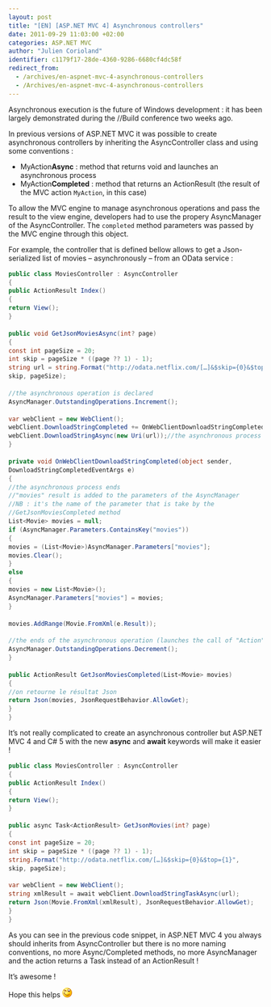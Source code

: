 ```yaml
---
layout: post
title: "[EN] [ASP.NET MVC 4] Asynchronous controllers"
date: 2011-09-29 11:03:00 +02:00
categories: ASP.NET MVC
author: "Julien Corioland"
identifier: c1179f17-28de-4360-9286-6680cf4dc58f
redirect_from:
  - /archives/en-aspnet-mvc-4-asynchronous-controllers
  - /Archives/en-aspnet-mvc-4-asynchronous-controllers
---
```


Asynchronous execution is the future of Windows development : it has been largely demonstrated during the //Build conference two weeks ago.

In previous versions of ASP.NET MVC it was possible to create asynchronous controllers by inheriting the AsyncController class and using some conventions :

- MyAction**Async** : method that returns void and launches an asynchronous process
- MyAction**Completed** : method that returns an ActionResult (the result of the MVC action `MyAction`, in this case)

To allow the MVC engine to manage asynchronous operations and pass the result to the view engine, developers had to use the propery AsyncManager of the AsyncController. The `completed` method parameters was passed by the MVC engine through this object.

For example, the controller that is defined bellow allows to get a Json-serialized list of movies – asynchronously – from an OData service :

```csharp
public class MoviesController : AsyncController
{
public ActionResult Index()
{
return View();
}

public void GetJsonMoviesAsync(int? page)
{
const int pageSize = 20;
int skip = pageSize * ((page ?? 1) - 1);
string url = string.Format("http://odata.netflix.com/[…]&$skip={0}&$top={1}",
skip, pageSize);

//the asynchronous operation is declared
AsyncManager.OutstandingOperations.Increment();

var webClient = new WebClient();
webClient.DownloadStringCompleted += OnWebClientDownloadStringCompleted;
webClient.DownloadStringAsync(new Uri(url));//the asynchronous process is launched
}

private void OnWebClientDownloadStringCompleted(object sender,
DownloadStringCompletedEventArgs e)
{
//the asynchronous process ends
//"movies" result is added to the parameters of the AsyncManager
//NB : it's the name of the parameter that is take by the
//GetJsonMoviesCompleted method
List<Movie> movies = null;
if (AsyncManager.Parameters.ContainsKey("movies"))
{
movies = (List<Movie>)AsyncManager.Parameters["movies"];
movies.Clear();
}
else
{
movies = new List<Movie>();
AsyncManager.Parameters["movies"] = movies;
}

movies.AddRange(Movie.FromXml(e.Result));

//the ends of the asynchronous operation (launches the call of "Action"Completed)
AsyncManager.OutstandingOperations.Decrement();
}

public ActionResult GetJsonMoviesCompleted(List<Movie> movies)
{
//on retourne le résultat Json
return Json(movies, JsonRequestBehavior.AllowGet);
}
}
```

It’s not really complicated to create an asynchronous controller but ASP.NET MVC 4 and C# 5 with the new **async** and **await** keywords will make it easier !

```csharp
public class MoviesController : AsyncController
{
public ActionResult Index()
{
return View();
}

public async Task<ActionResult> GetJsonMovies(int? page)
{
const int pageSize = 20;
int skip = pageSize * ((page ?? 1) - 1);
string.Format("http://odata.netflix.com/[…]&$skip={0}&$top={1}",
skip, pageSize);

var webClient = new WebClient();
string xmlResult = await webClient.DownloadStringTaskAsync(url);
return Json(Movie.FromXml(xmlResult), JsonRequestBehavior.AllowGet);
}
}
```

As you can see in the previous code snippet, in ASP.NET MVC 4 you always should inherits from AsyncController but there is no more naming conventions, no more Async/Completed methods, no more AsyncManager and the action returns a Task<actionresult> instead of an ActionResult !

It’s awesome !

Hope this helps ![image](/images/en-aspnet-mvc-4-asynchronous-controllers/234129fb-07df-470d-b429-ee7472ebc124.jpg)

